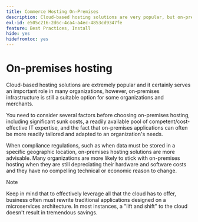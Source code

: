 ```yaml
---
title: Commerce Hosting On-Premises
description: Cloud-based hosting solutions are very popular, but on-premises hosting may make sense for your ecommerce project.
exl-id: e505c216-2d6c-4ca4-a4ec-4853cd9347fe
feature: Best Practices, Install
hide: yes
hidefromtoc: yes
---
```

# On-premises hosting

Cloud-based hosting solutions are extremely popular and it certainly serves an
important role in many organizations, however, on-premises infrastructure is still a suitable option for some organizations and merchants.

You need to consider several factors before choosing on-premises hosting, including significant sunk costs, a readily available pool of competent/cost-effective IT expertise, and the fact that on-premises applications can often be more readily tailored and adapted to an organization's needs.

When compliance regulations, such as when data must be stored in a specific geographic location, on-premises hosting solutions are more advisable. Many organizations are more likely to stick with on-premises hosting when they are still depreciating their hardware and software costs and they have no compelling technical or economic reason to change.

>[!NOTE]
>
>Keep in mind that to effectively leverage all that the cloud has to offer, business often must rewrite traditional applications designed on a microservices architecture. In most instances, a "lift and shift" to the cloud doesn't result in tremendous savings.
